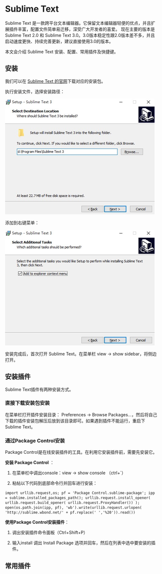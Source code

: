 # Sublime Text

Sublime Text 是一款跨平台文本编辑器。它保留文本编辑器轻便的优点，并且扩展插件丰富，配置文件简单易迁移，深受广大开发者的喜爱。 现在主要的版本是 Sublime Text 2.0 和 Sublime Text 3.0。3.0版本稳定性跟2.0版本差不多，并且启动速度更快、持续完善更新，建议直接使用3.0的版本。

本文会介绍 Sublime Text 安装、配置、常用插件及快捷键。

## 安装

我们可以在 [Sublime Text 的官网](http://www.sublimetext.com/3)下载对应的安装包。

执行安装文件，选择安装路径：

![](/assets/sublime1.jpg)

添加到右键菜单：

![](/assets/sublime2.jpg)

安装完成后，首次打开 Sublime Text。在菜单栏 view -&gt; show sidebar，将侧边打开。

## 安装插件

Sublime Text插件有两种安装方式。

### 直接下载安装包安装

在菜单栏打开插件安装目录： Preferences -&gt; Browse Packages…，然后将自己下载的插件安装包解压后放到该目录即可。如果遇到插件不能运行，重启下Sublime Text。

### 通过Package Control安装

Package Control是在线安装插件的工具。在利用它安装插件前，需要先安装它。

**安装 Package Control** ：

1. 在菜单栏中调出console：view -&gt; show console （ctrl+\`）

2. 粘帖以下代码到底部命令行并回车进行安装：


```
import urllib.request,os; pf = 'Package Control.sublime-package'; ipp = sublime.installed_packages_path(); urllib.request.install_opener( urllib.request.build_opener( urllib.request.ProxyHandler()) ); open(os.path.join(ipp, pf), 'wb').write(urllib.request.urlopen( 'http://sublime.wbond.net/' + pf.replace(' ','%20')).read()) 
```

**使用Package Control安装插件**：

1. 调出安装插件命令面板（Ctrl+Shift+P）

2. 输入install 调出 Install Package 选项并回车，然后在列表中选中要安装的插件。


## 常用插件



